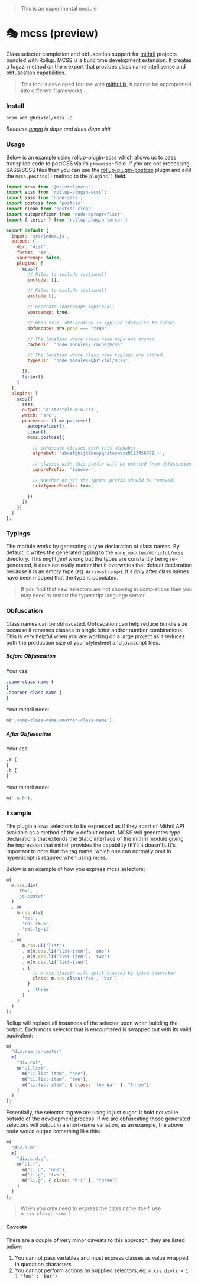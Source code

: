 > This is an experimental module

# 🎭 mcss (preview)

Class selector completion and obfuscation support for [mithril](https://mithril.js.org) projects bundled with Rollup. MCSS is a build time development extension. It creates a fugazi method on the `m` export that provides class name intellisense and obfuscation capabilities.

> This tool is developed for use with [mithril.js](https://mithril.js.org), it cannot be appropriated into different frameworks.

### Install

```cli
pnpm add @brixtol/mcss -D
```

_Because [pnpm](https://pnpm.js.org/en/cli/install) is dope and does dope shit_

### Usage

Below is an example using [rollup-plugin-scss](#) which allows us to pass transpiled code to postCSS via its `processor` field. If you are not processing SASS/SCSS files then you can use the [rollup-plugin-postcss](#) plugin and add the `mcss.postcss()` method to the `plugins[]` field.

<!-- prettier-ignore -->
```js
import mcss from '@brixtol/mcss';
import scss from 'rollup-plugin-scss';
import sass from 'node-sass';
import postcss from 'postcss'
import clean from 'postcss-clean'
import autoprefixer from 'node-autoprefixer';
import { terser } from 'rollup-plugin-terser';

export default {
  input: 'src/index.js',
  output: {
    dir: 'dist',
    format: 'es',
    sourcemap: false,
    plugins: [
      mcss({
        // Files to include (optional)
        include: [],

        // Files to exclude (optional)
        exclude:[],

        // Generate sourcemaps (optional)
        sourcemap: true,

        // When true, obfuscation is applied (defaults to false)
        obfuscate: env.prod === 'true',

        // The location where class name maps are stored
        cacheDir: 'node_modules/.cache/mcss',

        // The location where class name typings are stored.
        typesDir: 'node_modules/@brixtol/mcss',

      }),
      terser()
    ]
  },
  plugins: [
    scss({
      sass,
      output: 'dist/style.min.css',
      watch: 'src',
      processor: () => postcss([
        autoprefixer(),
        clean(),
        mcss.postcss({

          // obfuscate classes with this alphabet
          alphabet: 'abcefghijklmnopqrstuvwxyz0123456789_-',

          // classes with this prefix will be omitted from obfuscation
          ignorePrefix: 'ignore-',

          // Whether or not the ignore prefix should be removed.
          trimIgnorePrefix: true,

        })
      ])
    })
  ]
};
```

### Typings

The module works by generating a type declaration of class names. By default, it writes the generated typing to the `node_modules/@brixtol/mcss` directory. This might _feel_ wrong but the types are constantly being re-generated, it does not really matter that it overwrites that default declaration because it is an empty type (eg: `Array<string>`). It's only after class names have been mapped that the type is populated.

> If you find that new selectors are not showing in completions then you may need to restart the typescript language server.

### Obfuscation

Class names can be obfuscated. Obfuscation can help reduce bundle size because it renames classes to single letter and/or number combinations. This is very helpful when you are working on a large project as it reduces both the production size of your stylesheet and javascript files.

##### Before Obfuscation

Your css:

```css
.some-class-name {
}
.another-class-name {
}
```

Your mithril node:

```js
m('.some-class-name.another-class-name');
```

##### After Obfuscation

Your css:

```css
.a {
}
.b {
}
```

Your mithril node:

```js
m('.a.b');
```

### Example

The plugin allows selectors to be expressed as if they apart of Mithril API available as a method of the `m` default export. MCSS will generates type declarations that extends the Static interface of the mithril module giving the impression that mithril provides the capability (FYI: it doesn't). It's important to note that the tag name, which one can normally omit in hyperScript is required when using mcss.

Below is an example of how you express mcss selectors:

<!-- prettier-ignore -->
```js
m(
  m.css.div(
    'row',
    'jc-center'
  )
  , m(
    m.css.div(
      'col',
      'col-sm-6',
      'col-lg-12'
    )
  , m(
      m.css.ul('list')
      , m(m.css.li('list-item'), 'one')
      , m(m.css.li('list-item'), 'two')
      , m(m.css.li('list-item')
      , {
          // m.css.class() will split classes by space character
          class: m.css.class('foo', 'bar')
        }
        , 'three'
      )
    )
  )
);
```

Rollup will replace all instances of the selector upon when building the output. Each mcss selector that is encountered is swapped out with its valid equivalent:

```js
m(
  "div.row.jc-center"
  m(
    "div.col",
    m("ul.list",
      m("li.list-item", "one"),
      m("li.list-item", "two"),
      m("li.list-item", { class: 'foo bar' }, "three")
    )
  )
);
```

Essentially, the selector tag we are using is just sugar. It hold not value outside of the development process. If we are obfuscating those generated selectors will output in a short-name variation, as an example, the above code would output something like this:

```js
m(
  "div.a.b"
  m(
    "div.c.d.e",
    m("ul.f",
      m("li.g", "one"),
      m("li.g", "two"),
      m("li.g", { class: 'h i' }, "three")
    )
  )
);
```

> When you only need to express the class name itself, use `m.css.class('name')`

#### Caveats

There are a couple of very minor caveats to this approach, they are listed below:

1. You cannot pass variables and must express classes as value wrapped in quotation characters
2. You cannot perform actions on supplied selectors, eg: `m.css.div(i > 1 ? 'foo' : 'bar')`
